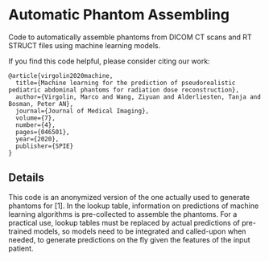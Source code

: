 # Automatic Phantom Assembling
Code to automatically assemble phantoms from DICOM CT scans and RT STRUCT files using machine learning models.

If you find this code helpful, please consider citing our work:
 
```
@article{virgolin2020machine,
  title={Machine learning for the prediction of pseudorealistic pediatric abdominal phantoms for radiation dose reconstruction},
  author={Virgolin, Marco and Wang, Ziyuan and Alderliesten, Tanja and Bosman, Peter AN},
  journal={Journal of Medical Imaging},
  volume={7},
  number={4},
  pages={046501},
  year={2020},
  publisher={SPIE}
}
```

## Details
This code is an anonymized version of the one actually used to generate phantoms for [1]. 
In the lookup table, information on predictions of machine learning algorithms is pre-collected to assemble the phantoms. 
For a practical use, lookup tables must be replaced by actual predictions of pre-trained models, so models need to be integrated and called-upon when needed, to generate predictions on the fly given the features of the input patient.
